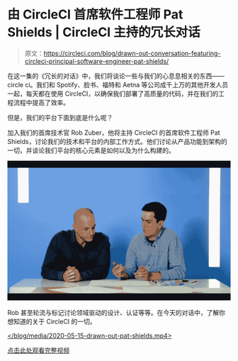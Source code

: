# 由 CircleCI 首席软件工程师 Pat Shields | CircleCI 主持的冗长对话

> 原文：<https://circleci.com/blog/drawn-out-conversation-featuring-circleci-principal-software-engineer-pat-shields/>

在这一集的《冗长的对话》中，我们将谈论一些与我们的心息息相关的东西——circle ci。我们和 Spotify、脸书、福特和 Aetna 等公司成千上万的其他开发人员一起，每天都在使用 CircleCI，以确保我们部署了高质量的代码，并在我们的工程流程中提高了效率。

但是，我们的平台下面到底是什么呢？

加入我们的首席技术官 Rob Zuber，他将主持 CircleCI 的首席软件工程师 Pat Shields，讨论我们的技术和平台的内部工作方式。他们讨论从产品功能到架构的一切，并谈论我们平台的核心元素是如何以及为什么构建的。

![rob-pat.png](img/212d5649a367af914fa926f31ac5ff50.png)

Rob 甚至轮流与标记讨论领域驱动的设计、认证等等。在今天的对话中，了解你想知道的关于 CircleCI 的一切。

 [</blog/media/2020-05-15-drawn-out-pat-shields.mp4> ](https://youtu.be/WL9RQ6fMle0)

[点击此处观看完整视频](https://youtu.be/WL9RQ6fMle0)